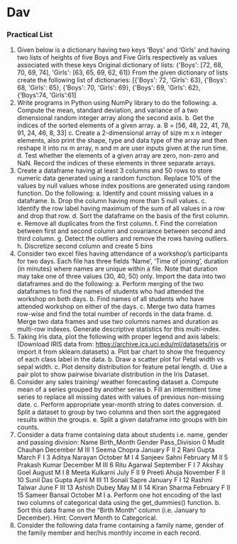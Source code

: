 # Dav

### Practical List

1. Given below is a dictionary having two keys ‘Boys’ and ‘Girls’ and having two lists of heights of five Boys and
Five Girls respectively as values associated with these keys
Original dictionary of lists:
{'Boys': [72, 68, 70, 69, 74], 'Girls': [63, 65, 69, 62, 61]}
From the given dictionary of lists create the following list of dictionaries:
[{'Boys': 72, 'Girls': 63}, {'Boys': 68, 'Girls': 65}, {'Boys': 70, 'Girls': 69}, {'Boys': 69, 'Girls': 62}, {‘Boys’:74,
‘Girls’:61] 
2. Write programs in Python using NumPy library to do the following:
a. Compute the mean, standard deviation, and variance of a two dimensional random integer array
along the second axis.
b. Get the indices of the sorted elements of a given array.
a. B = [56, 48, 22, 41, 78, 91, 24, 46, 8, 33]
c. Create a 2-dimensional array of size m x n integer elements, also print the shape, type and data
type of the array and then reshape it into nx m array, n and m are user inputs given at the run time.
d. Test whether the elements of a given array are zero, non-zero and NaN. Record the indices of
these elements in three separate arrays.
3. Create a dataframe having at least 3 columns and 50 rows to store numeric data generated using a random
function. Replace 10% of the values by null values whose index positions are generated using random function.
Do the following:
a. Identify and count missing values in a dataframe.
b. Drop the column having more than 5 null values.
c. Identify the row label having maximum of the sum of all values in a row and drop that row.
d. Sort the dataframe on the basis of the first column.
e. Remove all duplicates from the first column.
f. Find the correlation between first and second column and covariance between second and third
column.
g. Detect the outliers and remove the rows having outliers.
h. Discretize second column and create 5 bins
4. Consider two excel files having attendance of a workshop’s participants for two days. Each file has three
fields ‘Name’, ‘Time of joining’, duration (in minutes) where names are unique within a file. Note that duration
may take one of three values (30, 40, 50) only. Import the data into two dataframes and do the following:
a. Perform merging of the two dataframes to find the names of students who had attended the
workshop on both days.
b. Find names of all students who have attended workshop on either of the days.
c. Merge two data frames row-wise and find the total number of records in the data frame.
d. Merge two data frames and use two columns names and duration as multi-row indexes. Generate
descriptive statistics for this multi-index.
5. Taking Iris data, plot the following with proper legend and axis labels: (Download IRIS data from:
https://archive.ics.uci.edu/ml/datasets/iris or import it from sklearn.datasets)
a. Plot bar chart to show the frequency of each class label in the data.
b. Draw a scatter plot for Petal width vs sepal width.
c. Plot density distribution for feature petal length.
d. Use a pair plot to show pairwise bivariate distribution in the Iris Dataset.
6. Consider any sales training/ weather forecasting dataset
a. Compute mean of a series grouped by another series
b. Fill an intermittent time series to replace all missing dates with values of previous non-missing date.
c. Perform appropriate year-month string to dates conversion.
d. Split a dataset to group by two columns and then sort the aggregated results within the groups.
e. Split a given dataframe into groups with bin counts.
7. Consider a data frame containing data about students i.e. name, gender and passing division:
Name Birth_Month Gender Pass_Division
0 Mudit Chauhan December M III
1 Seema Chopra January F II
2 Rani Gupta March F I
3 Aditya Narayan October M I
4 Sanjeev Sahni February M II
5 Prakash Kumar December M III
6 Ritu Agarwal September F I
7 Akshay Goel August M I
8 Meeta Kulkarni July F II
9 Preeti Ahuja November F II
10 Sunil Das Gupta April M III
11 Sonali Sapre January F I
12 Rashmi Talwar June F III
13 Ashish Dubey May M II
14 Kiran Sharma February F II
15 Sameer Bansal October M I
a. Perform one hot encoding of the last two columns of categorical data using the get_dummies() function.
b. Sort this data frame on the “Birth Month” column (i.e. January to December). Hint: Convert Month to
Categorical.
8. Consider the following data frame containing a family name, gender of the family member and her/his monthly
income in each record.
